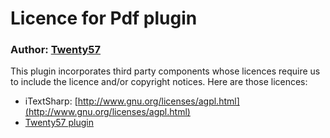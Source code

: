# Licence for Pdf plugin

### Author: [Twenty57](http://www.twenty57.com)

This plugin incorporates third party components whose licences require us to include the licence and/or copyright notices. Here are those licences:

- iTextSharp: [http://www.gnu.org/licenses/agpl.html](http://www.gnu.org/licenses/agpl.html)
- [Twenty57 plugin](https://linx.software/plugins/builtin/licence/)
